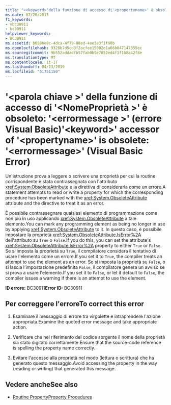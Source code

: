 ```yaml
---
title: "«<keyword>'della funzione di accesso di'<propertyname>' è obsoleto: '<errormessage>' (errore Visual Basic)"
ms.date: 07/20/2015
f1_keywords:
- vbc30911
- bc30911
helpviewer_keywords:
- BC30911
ms.assetid: b690be0c-4dca-4f79-88ed-4ee3e3f1f90b
ms.openlocfilehash: 9328b7d5cd3f2acfee15002e1a66b047147355ec
ms.sourcegitcommit: 9b552addadfb57fab0b9e7852ed4f1f1b8a42f8e
ms.translationtype: MT
ms.contentlocale: it-IT
ms.lasthandoff: 04/23/2019
ms.locfileid: "61751150"
---
```

# <a name="keyword-accessor-of-propertyname-is-obsolete-errormessage-visual-basic-error"></a><span data-ttu-id="eedde-102">'\<parola chiave >' della funzione di accesso di '\<NomeProprietà >' è obsoleto: '\<errormessage >' (errore Visual Basic)</span><span class="sxs-lookup"><span data-stu-id="eedde-102">'\<keyword>' accessor of '\<propertyname>' is obsolete: '\<errormessage>' (Visual Basic Error)</span></span>
<span data-ttu-id="eedde-103">Un'istruzione prova a leggere o scrivere una proprietà per cui la routine corrispondente è stata contrassegnata con l'attributo <xref:System.ObsoleteAttribute> e la direttiva di considerarla come un errore.</span><span class="sxs-lookup"><span data-stu-id="eedde-103">A statement attempts to read or write a property for which the corresponding procedure has been marked with the <xref:System.ObsoleteAttribute> attribute and the directive to treat it as an error.</span></span>  
  
 <span data-ttu-id="eedde-104">È possibile contrassegnare qualsiasi elemento di programmazione come non più in uso applicando <xref:System.ObsoleteAttribute> a tale elemento.</span><span class="sxs-lookup"><span data-stu-id="eedde-104">You can mark any programming element as being no longer in use by applying <xref:System.ObsoleteAttribute> to it.</span></span> <span data-ttu-id="eedde-105">In questo caso, è possibile impostare la proprietà <xref:System.ObsoleteAttribute.IsError%2A> dell'attributo su `True` o `False`.</span><span class="sxs-lookup"><span data-stu-id="eedde-105">If you do this, you can set the attribute's <xref:System.ObsoleteAttribute.IsError%2A> property to either `True` or `False`.</span></span> <span data-ttu-id="eedde-106">Se si imposta la proprietà su `True`, il compilatore considera il tentativo di usare l'elemento come un errore.</span><span class="sxs-lookup"><span data-stu-id="eedde-106">If you set it to `True`, the compiler treats an attempt to use the element as an error.</span></span> <span data-ttu-id="eedde-107">Se si imposta la proprietà su `False`, o si lascia l'impostazione predefinita `False`, il compilatore genera un avviso se si prova a usare l'elemento.</span><span class="sxs-lookup"><span data-stu-id="eedde-107">If you set it to `False`, or let it default to `False`, the compiler issues a warning if there is an attempt to use the element.</span></span>  
  
 <span data-ttu-id="eedde-108">**ID errore:** BC30911</span><span class="sxs-lookup"><span data-stu-id="eedde-108">**Error ID:** BC30911</span></span>  
  
## <a name="to-correct-this-error"></a><span data-ttu-id="eedde-109">Per correggere l'errore</span><span class="sxs-lookup"><span data-stu-id="eedde-109">To correct this error</span></span>  
  
1. <span data-ttu-id="eedde-110">Esaminare il messaggio di errore tra virgolette e intraprendere l'azione appropriata.</span><span class="sxs-lookup"><span data-stu-id="eedde-110">Examine the quoted error message and take appropriate action.</span></span>  
  
2. <span data-ttu-id="eedde-111">Verificare che nel riferimento del codice sorgente il nome della proprietà sia stato digitato correttamente.</span><span class="sxs-lookup"><span data-stu-id="eedde-111">Ensure that the source-code reference is spelling the property name correctly.</span></span>  
  
3. <span data-ttu-id="eedde-112">Evitare l'accesso alla proprietà nel modo (lettura o scrittura) che ha generato questo messaggio.</span><span class="sxs-lookup"><span data-stu-id="eedde-112">Avoid accessing the property in the way (reading or writing) that generated this message.</span></span>  
  
## <a name="see-also"></a><span data-ttu-id="eedde-113">Vedere anche</span><span class="sxs-lookup"><span data-stu-id="eedde-113">See also</span></span>

- [<span data-ttu-id="eedde-114">Routine Property</span><span class="sxs-lookup"><span data-stu-id="eedde-114">Property Procedures</span></span>](../../visual-basic/programming-guide/language-features/procedures/property-procedures.md)
